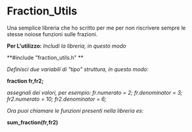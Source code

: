 # Fraction_Utils
Una semplice libreria che ho scritto per me per non riscrivere sempre le stesse noiose funzioni sulle frazioni.

**Per L'utilizzo:**
*Includi la libreria, in questo modo*

**#include "fraction_utils.h" **

*Definisci due variabili di "tipo" struttura, in questo modo:*

**fraction fr,fr2;**

*assegnali dei valori, per esempio:
fr.numerato = 2;
fr.denominator = 3;
fr2.numerato = 10;
fr2.denominator = 6;*

*Ora puoi chiamare le funzioni presenti nella libreria es:*

**sum_fraction(fr,fr2)**

